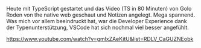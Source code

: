 Heute mit TypeScript gestartet und das Video (TS in 80 Minuten) von Golo Roden von the native web geschaut und Notizen angelegt.  Mega spannend. Was mich vor allem beeindruckt hat, war die Developer Experience dank der Typenunterstützung, VSCode hat sich nochmal viel besser angefühlt. 

https://www.youtube.com/watch?v=gmlxZAeKitU&list=RDLV_CaGUZNEobk